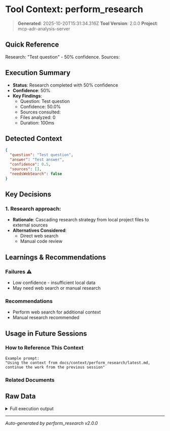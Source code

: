 # Tool Context: perform_research

> **Generated**: 2025-10-20T15:31:34.316Z
> **Tool Version**: 2.0.0
> **Project**: mcp-adr-analysis-server

## Quick Reference

Research: "Test question" - 50% confidence. Sources:

## Execution Summary

- **Status**: Research completed with 50% confidence
- **Confidence**: 50%
- **Key Findings**:
  - Question: Test question
  - Confidence: 50.0%
  - Sources consulted:
  - Files analyzed: 0
  - Duration: 100ms

## Detected Context

```json
{
  "question": "Test question",
  "answer": "Test answer",
  "confidence": 0.5,
  "sources": [],
  "needsWebSearch": false
}
```

## Key Decisions

### 1. Research approach:

- **Rationale**: Cascading research strategy from local project files to external sources
- **Alternatives Considered**:
  - Direct web search
  - Manual code review

## Learnings & Recommendations

### Failures ⚠️

- Low confidence - insufficient local data
- May need web search or manual research

### Recommendations

- Perform web search for additional context
- Manual research recommended

## Usage in Future Sessions

### How to Reference This Context

```text
Example prompt:
"Using the context from docs/context/perform_research/latest.md,
continue the work from the previous session"
```

### Related Documents

## Raw Data

<details>
<summary>Full execution output</summary>

```json
{
  "research": {
    "answer": "Test answer",
    "confidence": 0.5,
    "sources": [],
    "needsWebSearch": false,
    "metadata": {
      "duration": 100,
      "sourcesQueried": [],
      "filesAnalyzed": 0
    }
  }
}
```

</details>

---

_Auto-generated by perform_research v2.0.0_
